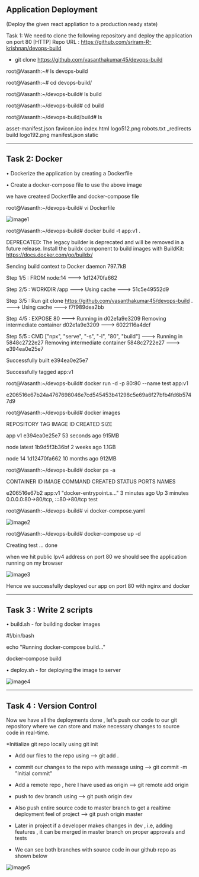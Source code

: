 Application Deployment
----------------------

(Deploy the given react appliation to a production ready state)

Task 1: We need to clone the following repository and deploy the application on port 80 [HTTP]
Repo URL : https://github.com/sriram-R-krishnan/devops-build

* git clone https://github.com/vasanthakumar45/devops-build
  
root@Vasanth:~# ls
devops-build

root@Vasanth:~# cd devops-build/

root@Vasanth:~/devops-build# ls
build

root@Vasanth:~/devops-build# cd build

root@Vasanth:~/devops-build/build# ls

 asset-manifest.json      favicon.ico  index.html   logo512.png    robots.txt
_redirects  build     logo192.png  manifest.json  static

---------------------------------------------------------------------------------------------------------------------------------
Task 2: Docker
--------------

• Dockerize the application by creating a Dockerfile

• Create a docker-compose file to use the above image

we have createed Dockerfile and docker-compose file 

root@Vasanth:~/devops-build# vi Dockerfile

![image1](https://github.com/vasanthakumar45/capstone-project-App-deployment/assets/154395432/d363fc27-de9d-40aa-9441-5b9cd909813f)


root@Vasanth:~/devops-build# docker build -t app:v1 .

DEPRECATED: The legacy builder is deprecated and will be removed in a future release.
            Install the buildx component to build images with BuildKit:
            https://docs.docker.com/go/buildx/

Sending build context to Docker daemon  797.7kB

Step 1/5 : FROM node:14
 ---> 1d12470fa662
 
Step 2/5 : WORKDIR /app
 ---> Using cache
 ---> 51c5e49552d9
 
Step 3/5 : Run git clone https://github.com/vasanthakumar45/devops-build .
 ---> Using cache
 ---> f7f989dea2bb
 
Step 4/5 : EXPOSE 80
 ---> Running in d02e1a9e3209
Removing intermediate container d02e1a9e3209
 ---> 6022116a4dcf
 
Step 5/5 : CMD ["npx", "serve", "-s", "-l", "80", "build"]
 ---> Running in 5848c2722e27
Removing intermediate container 5848c2722e27
 ---> e394ea0e25e7
 
Successfully built e394ea0e25e7

Successfully tagged app:v1

root@Vasanth:~/devops-build# docker run -d -p 80:80 --name test app:v1

e206516e67b24a4767698046e7cd545453b41298c5e69a6f27bfb4fd6b5747d9

root@Vasanth:~/devops-build# docker images

REPOSITORY   TAG       IMAGE ID       CREATED          SIZE

app          v1        e394ea0e25e7   53 seconds ago   915MB

node         latest    1b9d5f3b36bf   2 weeks ago      1.1GB

node         14        1d12470fa662   10 months ago    912MB

root@Vasanth:~/devops-build# docker ps -a

CONTAINER ID   IMAGE     COMMAND                  CREATED         STATUS         PORTS                               NAMES

e206516e67b2   app:v1    "docker-entrypoint.s…"   3 minutes ago   Up 3 minutes   0.0.0.0:80->80/tcp, :::80->80/tcp   test

root@Vasanth:~/devops-build# vi docker-compose.yaml

![image2](https://github.com/vasanthakumar45/capstone-project-App-deployment/assets/154395432/ffb102f2-08ae-44fa-87cc-8c5f5ff3a3ec)

root@Vasanth:~/devops-build# docker-compose up -d

Creating test ... done


when we hit public Ipv4 address on port 80 we should see the application running on my browser

![image3](https://github.com/vasanthakumar45/capstone-project-App-deployment/assets/154395432/f2e21c87-9b40-4d83-8748-9616c7c4343d)

Hence we successfully deployed our app on port 80 with nginx and docker

----------------------------------------------------------------------------------------------------------------------------------------

Task 3 : Write 2 scripts
-------------------------


• build.sh - for building docker images

#!/bin/bash

echo "Running docker-compose build..."

docker-compose build

• deploy.sh - for deploying the image to server

![image4](https://github.com/vasanthakumar45/capstone-project-App-deployment/assets/154395432/030c8fe5-0ed2-4237-b711-503cb8c77a3e)

-----------------------------------------------------------------------------------------------------------------------------------------

Task 4 : Version Control
-----------------

Now we have all the deployments done , let's push our code to our git repository where we can store and make necessary changes to source code in real-time.

*Initialize git repo locally using  git init

  * Add our files to the repo using  -->  git add .
  
  * commit our changes to the repo with message using -->  git commit -m "Initial commit"
    
  * Add a remote repo , here I have used as origin --> git remote add origin <my github-url>
  
  * push to dev branch using -->  git push origin dev
    
  * Also push entire source code to master branch to get a realtime deployment feel of project  -->   git push origin master
    
  * Later in project if a developer makes changes in dev , i.e, adding features , it can be merged in master branch on proper approvals and tests
    
  * We can see both branches with source code in our github repo as shown below

![image5](https://github.com/vasanthakumar45/capstone-project-App-deployment/assets/154395432/dc284ed5-2718-4132-b3d1-1822261cc5f1)


